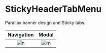 # StickyHeaderTabMenu

Parallax banner design and Sticky tabs.

|Navigation|Modal|
|:--:|:--:|
|![n](https://user-images.githubusercontent.com/25205138/139595655-a41ac261-ffa3-45b3-97d1-5f8e8f27696f.gif)|![m](https://user-images.githubusercontent.com/25205138/139595659-fbe98351-28cd-40fb-ab87-96e3bd949449.gif)|
